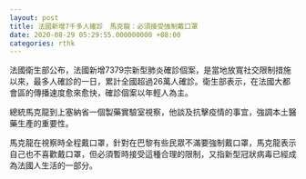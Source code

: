 ```yaml
---
layout: post
title: 法國新增7千多人確診　馬克龍：必須接受強制戴口罩
date: 2020-08-29 05:29:55.000000000 +08:00
categories: rthk
---
```


法國衛生部公布，法國新增7379宗新型肺炎確診個案，是當地放寬社交限制措施以來，最多人確診的一日，累計全國超過26萬人確診。衛生部表示，在法國大都會區的傳播速度愈來愈快，確診個案以年輕人為主。

總統馬克龍到上塞納省一個製藥實驗室視察，他談及抗擊疫情的事宜，強調本土醫藥生產的重要性。

馬克龍在視察時全程戴口罩，針對在巴黎有些民眾不滿要強制戴口罩，馬克龍表示自己也不喜歡戴口罩，但必須暫時接受這種合理的限制，又指新型冠狀病毒已經成為法國人生活的一部分。
